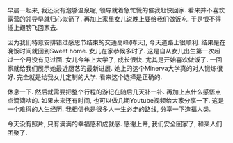 早晨一起来, 我还没有泡够温泉呢, 领导就着急忙慌的催我赶快回家. 看来并不喜欢露营的领导早就归心似箭了. 再加上家里女儿说晚上要给我们做饭吃. 于是恨不得插上翅膀飞回家去. 

因为我们特意安排错过感恩节结束的交通高峰(昨天), 今天道路上很顺利. 结果是在晚饭时间就回到Sweet home. 女儿在家恭候多时了. 这是自从女儿出生第一次超过一个月没有见过面. 女儿今年上大学了, 成长很快. 尤其是开始喜欢做饭了. 一回家就给我们展示她最近厨艺的最新进展. 她上的这个Minerva大学真的对人锻炼很好. 完全就是给我女儿定制的大学. 看来这个选择是正确的. 

休息一下. 然后就需要把整个行程的游记在随后几天补一补. 再加上点什么感悟点点滴滴啥的. 如果未来还有时间, 也可以做几期Youtube视频给大家分享一下. 这是一个难得的人生经历. 我相信也是很多人一生必走的路线, 分享一下造福人类. 

今天没有照片, 只有满满的幸福感和成就感. 感谢上帝, 我们安全回家了, 和亲人们团聚了. 